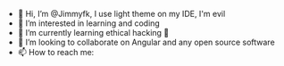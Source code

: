 - 👋 Hi, I’m @Jimmyfk, I use light theme on my IDE, I'm evil
- 👀 I’m interested in learning and coding
- 🌱 I’m currently learning ethical hacking 🧐
- 💞️ I’m looking to collaborate on Angular and any open source software
- 📫 How to reach me:

<!---
Jimmyfk/Jimmyfk is a ✨ special ✨ repository because its `README.md` (this file) appears on your GitHub profile.
You can click the Preview link to take a look at your changes.
--->
